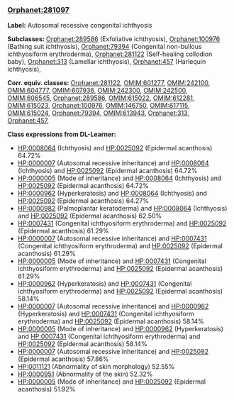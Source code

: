 
### [Orphanet:281097](http://www.orpha.net/ORDO/Orphanet_281097)
**Label:** Autosomal recessive congenital ichthyosis

**Subclasses:** [Orphanet:289586](http://www.orpha.net/ORDO/Orphanet_289586) (Exfoliative ichthyosis), [Orphanet:100976](http://www.orpha.net/ORDO/Orphanet_100976) (Bathing suit ichthyosis), [Orphanet:79394](http://www.orpha.net/ORDO/Orphanet_79394) (Congenital non-bullous ichthyosiform erythroderma), [Orphanet:281122](http://www.orpha.net/ORDO/Orphanet_281122) (Self-healing collodion baby), [Orphanet:313](http://www.orpha.net/ORDO/Orphanet_313) (Lamellar ichthyosis), [Orphanet:457](http://www.orpha.net/ORDO/Orphanet_457) (Harlequin ichthyosis), 

**Corr. equiv. classes:** [Orphanet:281122](http://www.orpha.net/ORDO/Orphanet_281122), [OMIM:601277](http://purl.obolibrary.org/obo/OMIM_601277), [OMIM:242100](http://purl.obolibrary.org/obo/OMIM_242100), [OMIM:604777](http://purl.obolibrary.org/obo/OMIM_604777), [OMIM:607936](http://purl.obolibrary.org/obo/OMIM_607936), [OMIM:242300](http://purl.obolibrary.org/obo/OMIM_242300), [OMIM:242500](http://purl.obolibrary.org/obo/OMIM_242500), [OMIM:606545](http://purl.obolibrary.org/obo/OMIM_606545), [Orphanet:289586](http://www.orpha.net/ORDO/Orphanet_289586), [OMIM:615022](http://purl.obolibrary.org/obo/OMIM_615022), [OMIM:612281](http://purl.obolibrary.org/obo/OMIM_612281), [OMIM:615023](http://purl.obolibrary.org/obo/OMIM_615023), [Orphanet:100976](http://www.orpha.net/ORDO/Orphanet_100976), [OMIM:146750](http://purl.obolibrary.org/obo/OMIM_146750), [OMIM:617115](http://purl.obolibrary.org/obo/OMIM_617115), [OMIM:615024](http://purl.obolibrary.org/obo/OMIM_615024), [Orphanet:79394](http://www.orpha.net/ORDO/Orphanet_79394), [OMIM:613943](http://purl.obolibrary.org/obo/OMIM_613943), [Orphanet:313](http://www.orpha.net/ORDO/Orphanet_313), [Orphanet:457](http://www.orpha.net/ORDO/Orphanet_457), 

**Class expressions from DL-Learner:**

- [HP:0008064](http://purl.obolibrary.org/obo/HP_0008064) (Ichthyosis) and [HP:0025092](http://purl.obolibrary.org/obo/HP_0025092) (Epidermal acanthosis) 64.72%
- [HP:0000007](http://purl.obolibrary.org/obo/HP_0000007) (Autosomal recessive inheritance) and [HP:0008064](http://purl.obolibrary.org/obo/HP_0008064) (Ichthyosis) and [HP:0025092](http://purl.obolibrary.org/obo/HP_0025092) (Epidermal acanthosis) 64.72%
- [HP:0000005](http://purl.obolibrary.org/obo/HP_0000005) (Mode of inheritance) and [HP:0008064](http://purl.obolibrary.org/obo/HP_0008064) (Ichthyosis) and [HP:0025092](http://purl.obolibrary.org/obo/HP_0025092) (Epidermal acanthosis) 64.72%
- [HP:0000962](http://purl.obolibrary.org/obo/HP_0000962) (Hyperkeratosis) and [HP:0008064](http://purl.obolibrary.org/obo/HP_0008064) (Ichthyosis) and [HP:0025092](http://purl.obolibrary.org/obo/HP_0025092) (Epidermal acanthosis) 64.27%
- [HP:0000982](http://purl.obolibrary.org/obo/HP_0000982) (Palmoplantar keratoderma) and [HP:0008064](http://purl.obolibrary.org/obo/HP_0008064) (Ichthyosis) and [HP:0025092](http://purl.obolibrary.org/obo/HP_0025092) (Epidermal acanthosis) 62.50%
- [HP:0007431](http://purl.obolibrary.org/obo/HP_0007431) (Congenital ichthyosiform erythroderma) and [HP:0025092](http://purl.obolibrary.org/obo/HP_0025092) (Epidermal acanthosis) 61.29%
- [HP:0000007](http://purl.obolibrary.org/obo/HP_0000007) (Autosomal recessive inheritance) and [HP:0007431](http://purl.obolibrary.org/obo/HP_0007431) (Congenital ichthyosiform erythroderma) and [HP:0025092](http://purl.obolibrary.org/obo/HP_0025092) (Epidermal acanthosis) 61.29%
- [HP:0000005](http://purl.obolibrary.org/obo/HP_0000005) (Mode of inheritance) and [HP:0007431](http://purl.obolibrary.org/obo/HP_0007431) (Congenital ichthyosiform erythroderma) and [HP:0025092](http://purl.obolibrary.org/obo/HP_0025092) (Epidermal acanthosis) 61.29%
- [HP:0000962](http://purl.obolibrary.org/obo/HP_0000962) (Hyperkeratosis) and [HP:0007431](http://purl.obolibrary.org/obo/HP_0007431) (Congenital ichthyosiform erythroderma) and [HP:0025092](http://purl.obolibrary.org/obo/HP_0025092) (Epidermal acanthosis) 58.14%
- [HP:0000007](http://purl.obolibrary.org/obo/HP_0000007) (Autosomal recessive inheritance) and [HP:0000962](http://purl.obolibrary.org/obo/HP_0000962) (Hyperkeratosis) and [HP:0007431](http://purl.obolibrary.org/obo/HP_0007431) (Congenital ichthyosiform erythroderma) and [HP:0025092](http://purl.obolibrary.org/obo/HP_0025092) (Epidermal acanthosis) 58.14%
- [HP:0000005](http://purl.obolibrary.org/obo/HP_0000005) (Mode of inheritance) and [HP:0000962](http://purl.obolibrary.org/obo/HP_0000962) (Hyperkeratosis) and [HP:0007431](http://purl.obolibrary.org/obo/HP_0007431) (Congenital ichthyosiform erythroderma) and [HP:0025092](http://purl.obolibrary.org/obo/HP_0025092) (Epidermal acanthosis) 58.14%
- [HP:0000007](http://purl.obolibrary.org/obo/HP_0000007) (Autosomal recessive inheritance) and [HP:0025092](http://purl.obolibrary.org/obo/HP_0025092) (Epidermal acanthosis) 57.86%
- [HP:0011121](http://purl.obolibrary.org/obo/HP_0011121) (Abnormality of skin morphology) 52.55%
- [HP:0000951](http://purl.obolibrary.org/obo/HP_0000951) (Abnormality of the skin) 52.32%
- [HP:0000005](http://purl.obolibrary.org/obo/HP_0000005) (Mode of inheritance) and [HP:0025092](http://purl.obolibrary.org/obo/HP_0025092) (Epidermal acanthosis) 51.92%


